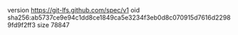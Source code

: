 version https://git-lfs.github.com/spec/v1
oid sha256:ab5737ce9e94c1dd8ce1849ca5e3234f3eb0d8c070915d7616d22989fd9f2ff3
size 78847
